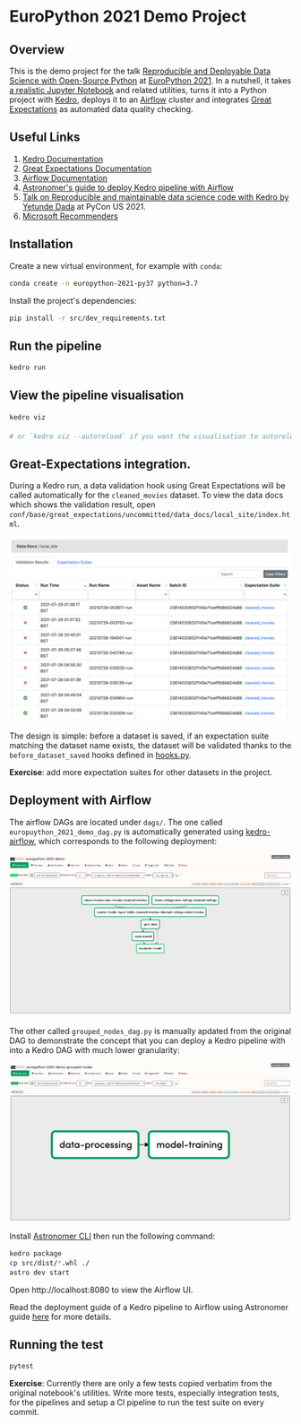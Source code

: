 # EuroPython 2021 Demo Project

## Overview

This is the demo project for the talk [Reproducible and Deployable Data Science with Open-Source Python](https://ep2021.europython.eu/talks/6GJFyZM-reproducible-and-deployable-data-science-with-open-source-python/) at [EuroPython 2021](https://ep2021.europython.eu/). In a nutshell, it takes [a realistic Jupyter Notebook](https://github.com/microsoft/recommenders/blob/main/examples/02_model_collaborative_filtering/sar_deep_dive.ipynb) and related utilities, turns it into a Python project with [Kedro](https://kedro.readthedocs.io/en/latest/), deploys it to an [Airflow](https://airflow.apache.org/s) cluster and integrates [Great Expectations](https://docs.greatexpectations.io/en/latest/) as automated data quality checking.

## Useful Links

1. [Kedro Documentation](https://kedro.readthedocs.io/en/latest/)
2. [Great Expectations Documentation](https://docs.greatexpectations.io/en/latest/)
3. [Airflow Documentation](https://airflow.apache.org/docs/apache-airflow/stable/)
4. [Astronomer's guide to deploy Kedro pipeline with Airflow](https://www.astronomer.io/guides/airflow-kedro)
5. [Talk on Reproducible and maintainable data science code with Kedro by Yetunde Dada](https://www.youtube.com/watch?v=JLTYNPoK7nw) at PyCon US 2021.
6. [Microsoft Recommenders](https://github.com/microsoft/recommenders/)

## Installation

Create a new virtual environment, for example with `conda`:

```bash
conda create -n europython-2021-py37 python=3.7
```

Install the project's dependencies:

```bash
pip install -r src/dev_requirements.txt
```

## Run the pipeline

```bash
kedro run
```

## View the pipeline visualisation

```bash
kedro viz

# or `kedro viz --autoreload` if you want the visualisation to autoreload on file changes.
```

## Great-Expectations integration.

During a Kedro run, a data validation hook using Great Expectations will be called automatically for the `cleaned_movies` dataset. To view the data docs which shows the validation result, open `conf/base/great_expectations/uncommitted/data_docs/local_site/index.html`.

![](./docs/images/ge.png)

The design is simple: before a dataset is saved, if an expectation suite matching the dataset name exists, the dataset will be validated thanks to the `before_dataset_saved` hooks defined in [hooks.py](./src/hooks.py).

**Exercise**: add more expectation suites for other datasets in the project.

## Deployment with Airflow 

The airflow DAGs are located under `dags/`. The one called `europuython_2021_demo_dag.py` is automatically generated using [kedro-airflow](https://github.com/quantumblacklabs/kedro-airflow), which corresponds to the following deployment:

![](./docs/images/airflow_1.png)

The other called `grouped_nodes_dag.py` is manually apdated from the original DAG to demonstrate the concept that you can deploy a Kedro pipeline with into a Kedro DAG with much lower granularity:

![](./docs/images/airflow_2.png)

Install [Astronomer CLI](https://www.astronomer.io/docs/cloud/stable/develop/cli-quickstart) then run the following command:

```bash
kedro package
cp src/dist/*.whl ./
astro dev start
```

Open http://localhost:8080 to view the Airflow UI.

Read the deployment guide of a Kedro pipeline to Airflow using Astronomer guide [here](https://kedro.readthedocs.io/en/latest/10_deployment/11_airflow_astronomer.html) for more details.

## Running the test

```bash
pytest
```

**Exercise**: Currently there are only a few tests copied verbatim from the original notebook's utilities. Write more tests, especially integration tests, for the pipelines and setup a CI pipeline to run the test suite on every commit.
